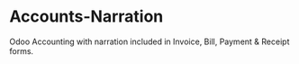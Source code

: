 # Accounts-Narration
Odoo Accounting with narration included in Invoice, Bill, Payment &amp; Receipt forms.
